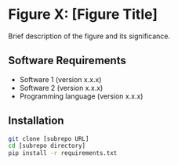 # Figure X: [Figure Title]

Brief description of the figure and its significance.

## Software Requirements

- Software 1 (version x.x.x)
- Software 2 (version x.x.x)
- Programming language (version x.x.x)

## Installation

```bash
git clone [subrepo URL]
cd [subrepo directory]
pip install -r requirements.txt
```
